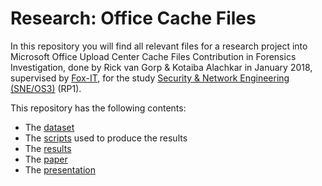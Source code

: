 # Research: Office Cache Files

In this repository you will find all relevant files for a research project into
Microsoft Office Upload Center Cache Files Contribution in Forensics Investigation, done by Rick van Gorp & Kotaiba Alachkar 
in January 2018, supervised by [Fox-IT](https://www.fox-it.com/),
for the study [Security & Network Engineering (SNE/OS3)](https://os3.nl) (RP1).

This repository has the following contents:

- The [dataset](datasetdocument/)
- The [scripts](scripts/) used to produce the results
- The [results](results/)
- The [paper](https://homepages.staff.os3.nl/~delaat/rp/2017-2018/p14/report.pdf)
- The [presentation](https://homepages.staff.os3.nl/~delaat/rp/2017-2018/p14/presentation.pdf)



